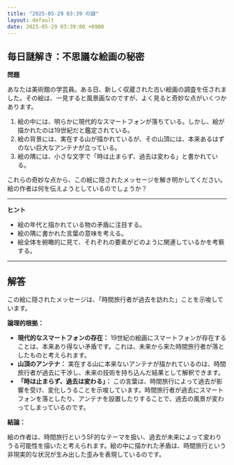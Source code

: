 ```yaml
---
title: "2025-05-29 03:39 の謎"
layout: default
date: 2025-05-29 03:39:00 +0900
---
```

## 毎日謎解き：不思議な絵画の秘密

**問題**

あなたは美術館の学芸員。ある日、新しく収蔵された古い絵画の調査を任されました。その絵は、一見すると風景画なのですが、よく見ると奇妙な点がいくつかあります。

1.  絵の中には、明らかに現代的なスマートフォンが落ちている。しかし、絵が描かれたのは19世紀だと鑑定されている。
2.  絵の背景には、実在する山が描かれているが、その山頂には、本来あるはずのない巨大なアンテナが立っている。
3.  絵の隅には、小さな文字で「時は止まらず、過去は変わる」と書かれている。

これらの奇妙な点から、この絵に隠されたメッセージを解き明かしてください。絵の作者は何を伝えようとしているのでしょうか？

---

**ヒント**

*   絵の年代と描かれている物の矛盾に注目する。
*   絵の隅に書かれた言葉の意味を考える。
*   絵全体を俯瞰的に見て、それぞれの要素がどのように関連しているかを考察する。

---

## 解答

この絵に隠されたメッセージは、「時間旅行者が過去を訪れた」ことを示唆しています。

**論理的根拠：**

*   **現代的なスマートフォンの存在：** 19世紀の絵画にスマートフォンが存在することは、本来あり得ない矛盾です。これは、未来から来た時間旅行者が落としたものと考えられます。
*   **山頂のアンテナ：** 実在する山に本来ないアンテナが描かれているのは、時間旅行者が過去に干渉し、未来の技術を持ち込んだ結果として解釈できます。
*   **「時は止まらず、過去は変わる」：** この言葉は、時間旅行によって過去が影響を受け、変化しうることを示唆しています。時間旅行者が過去にスマートフォンを落としたり、アンテナを設置したりすることで、過去の風景が変わってしまっているのです。

**結論：**

絵の作者は、時間旅行というSF的なテーマを扱い、過去が未来によって変わりうる可能性を描いたと考えられます。絵の中に描かれた矛盾は、時間旅行という非現実的な状況が生み出した歪みを表現しているのです。
